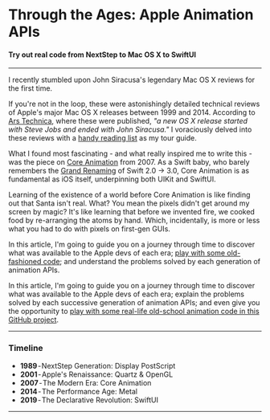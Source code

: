 # Through the Ages: Apple Animation APIs

#### Try out real code from NextStep to Mac OS X to SwiftUI

---

I recently stumbled upon John Siracusa's legendary Mac OS X reviews for the first time.

If you're not in the loop, these were astonishingly detailed technical reviews of Apple's major Mac OS X releases between 1999 and 2014. According to [Ars Technica](https://arstechnica.com/gadgets/2015/04/after-fifteen-years-ars-says-goodbye-to-john-siracusas-os-x-reviews/), where these were published, *"a new OS X release started with Steve Jobs and ended with John Siracusa."* I voraciously delved into these reviews with a [handy reading list](https://gist.github.com/kconner/cff08fe3e0bb857ea33b47d965b3e19f) as my tour guide.

What I found most fascinating - and what really inspired me to write this - was the piece on [Core Animation](https://arstechnica.com/gadgets/2007/10/mac-os-x-10-5/8/) from 2007. As a Swift baby, who barely remembers the [Grand Renaming](https://docs.elementscompiler.com/Silver/GrandRename/) of Swift 2.0 -> 3.0, Core Animation is as fundamental as iOS itself, underpinning both UIKit and SwiftUI.

Learning of the existence of a world before Core Animation is like finding out that Santa isn't real. What? You mean the pixels didn't get around my screen by magic? It's like learning that before we invented fire, we cooked food by re-arranging the atoms by hand. Which, incidentally, is more or less what you had to do with pixels on first-gen GUIs.

In this article, I'm going to guide you on a journey through time to discover what was available to the Apple devs of each era; [play with some old-fashioned code](https://github.com/jacobsapps/animation-through-the-ages); and understand the problems solved by each generation of animation APIs.

In this article, I'm going to guide you on a journey through time to discover what was available to the Apple devs of each era; explain the problems solved by each successive generation of animation APIs; and even give you the opportunity to [play with some real-life old-school animation code in this GitHub project](https://github.com/jacobsapps/animation-through-the-ages).

---

### Timeline

- **1989** - NextStep Generation: Display PostScript
- **2001** - Apple's Renaissance: Quartz & OpenGL
- **2007** - The Modern Era: Core Animation
- **2014** - The Performance Age: Metal
- **2019** - The Declarative Revolution: SwiftUI

---
